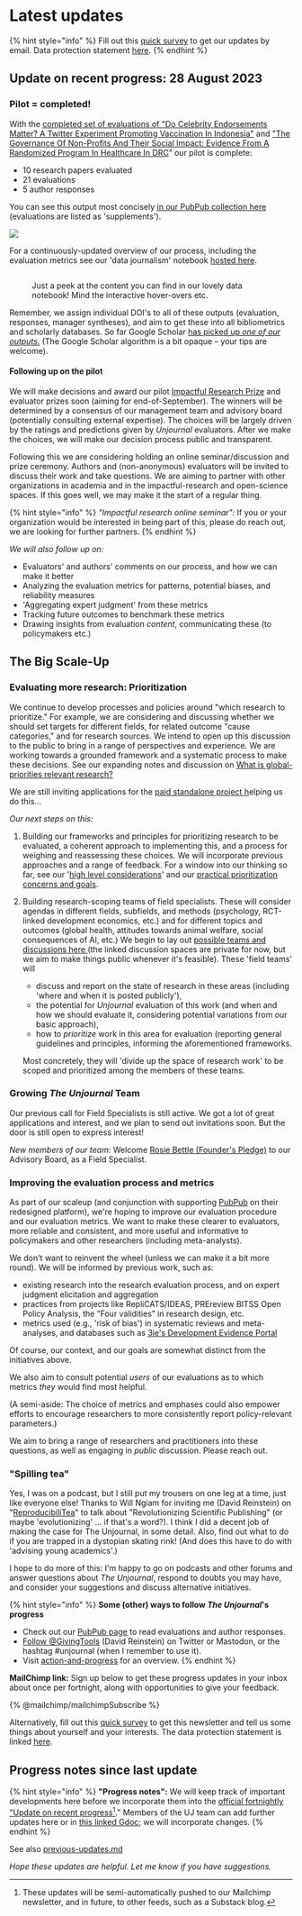 # Latest updates

{% hint style="info" %}
Fill out this [quick survey](http://eepurl.com/ipFMdg) to get our updates by email. Data protection statement [here](https://bit.ly/46y0LqH).
{% endhint %}

## Update on recent progress: 28 August 2023

### Pilot = completed!

With the [completed set of evaluations of "Do Celebrity Endorsements Matter? A Twitter Experiment Promoting Vaccination In Indonesia"](https://unjournal.pubpub.org/pub/alatasevalsum/release/1?readingCollection=02bc1831) and ["The Governance Of Non-Profits And Their Social Impact: Evidence From A Randomized Program In Healthcare In DRC](https://unjournal.pubpub.org/pub/eval-sum-governance-nonprofits/release/3)” our pilot is complete:

* 10 research papers evaluated
* 21 evaluations
* 5 author responses&#x20;

You can see this output most concisely [in our PubPub collection here](https://unjournal.pubpub.org/evaluation-summary-and-metrics) (evaluations are listed as 'supplements').

![](../.gitbook/assets/image.png)

For a continuously-updated overview of our process, including the evaluation metrics see our 'data journalism' notebook [hosted here](https://unjournal.github.io/unjournaldata/chapters/evaluation\_data\_analysis.html#basic-presentation).&#x20;

<figure><img src="../.gitbook/assets/image (13).png" alt=""><figcaption><p>Just a peek at the content you can find in our lovely data notebook! Mind the interactive hover-overs etc.</p></figcaption></figure>



Remember, we assign individual DOI's to all of these outputs (evaluation, responses, manager syntheses), and aim to get these into all bibliometrics and scholarly databases. So far Google Scholar [has picked up _one of our outputs._](https://scholar.google.com/scholar?hl=en\&as\_sdt=0%2C22\&q=source%3A%22the+unjournal%22\&btnG=\&oq=unjo) (The Google Scholar algorithm is a bit opaque – your tips are welcome).&#x20;

#### Following up on the pilot

We will make decisions and award our pilot [Impactful Research Prize](https://globalimpact.gitbook.io/the-unjournal-project-and-communication-space/readme-1/call-for-participants-research/impactful-research-prize) and evaluator prizes soon (aiming for end-of-September). The winners will be determined by a consensus of our management team and advisory board (potentially consulting external expertise). The choices will be largely driven by the ratings and predictions given by _Unjournal_ evaluators. After we make the choices, we will make our decision process public and transparent.

Following this we are considering holding an online seminar/discussion and prize ceremony. Authors and (non-anonymous) evaluators will be invited to discuss their work and take questions.  We are aiming to partner with other organizations in academia and in the impactful-research and open-science spaces. If this goes well, we may make it the start of a regular thing.

{% hint style="info" %}
_"Impactful research online seminar":_ If you or your organization would be interested in being part of this, please do reach out, we are looking for further partners.
{% endhint %}



_We will also follow up on:_

* Evaluators' and authors' comments on our process, and how we can make it better
* Analyzing the evaluation metrics for patterns, potential biases, and reliability measures
* 'Aggregating expert judgment' from these metrics
* Tracking future outcomes to benchmark these metrics&#x20;
* Drawing insights from evaluation _content_, communicating these (to policymakers etc.)



## The Big Scale-Up&#x20;

### Evaluating more research: Prioritization&#x20;

We continue to develop processes and policies around "which research to prioritize." For example, we are considering and discussing whether we should set targets for different fields, for related outcome "cause categories," and for research sources. We intend to open up this discussion to the public to bring in a range of perspectives and experience. We are working towards a grounded framework and a systematic process to make these decisions. See our expanding notes and discussion on [What is global-priorities relevant research?](https://app.gitbook.com/o/-MfFk4CTSGwVOPkwnRgx/s/b1RpEkRWWqZAV4SlrFCt/the-field-and-ea-gp-research)

We are still inviting applications for the [paid standalone project h](https://docs.google.com/document/d/1MBKQx8RNqvxMcJPBt4cXtjQ8SUm4OIwJc8O1Jr65QSQ/edit#heading=h.g1g4xbvds9au)elping us do this...

_Our next steps on this:_&#x20;

1. Building our frameworks and principles for prioritizing research to be evaluated, a coherent approach to implementing this, and a process for weighing and reassessing these choices. We will incorporate previous approaches and a range of feedback. For a window into our thinking so far, see our '[high level considerations](https://globalimpact.gitbook.io/the-unjournal-project-and-communication-space/policies-projects-evaluation-workflow/considering-projects/what-research-to-target#high-level-considerations-for-considering-research)' and our [practical prioritization concerns and goals](https://globalimpact.gitbook.io/the-unjournal-project-and-communication-space/policies-projects-evaluation-workflow/considering-projects/what-research-to-target#prioritizing-research-to-achieve-these-goals).
2.  Building research-scoping teams of field specialists. These will consider agendas in different fields, subfields, and methods (psychology, RCT-linked development economics, etc.) and for different topics and outcomes (global health, attitudes towards animal welfare, social consequences of AI, etc.) We begin to lay out [possible teams and discussions here ](https://globalimpact.gitbook.io/the-unjournal-project-and-communication-space/management-tech-details-discussion/research-scoping-discussion-spaces)(the linked discussion spaces are private for now, but we aim to make things public whenever it's feasible). These 'field teams' will&#x20;

    * discuss and report on the state of research in these areas (including 'where and when it is posted publicly'),&#x20;
    * the potential for _Unjournal_ evaluation of this work (and when and how we should evaluate it, considering potential variations from our basic approach),
    * how to _prioritize_ work in this area for evaluation (reporting general guidelines and principles, informing the aforementioned frameworks.&#x20;

    Most concretely, they will 'divide up the space of research work' to be scoped and prioritized among the members of these teams.

### Growing _The Unjournal_ Team

Our previous call for Field Specialists is still active. We got a lot of great applications and interest, and we plan to send out invitations soon. But the door is still open to express interest! &#x20;

_New members of our team_: Welcome [Rosie Bettle (Founder's Pledge)](https://www.linkedin.com/in/rosie-bettle-84a1051b0/) to our Advisory Board, as a Field Specialist.



### Improving the evaluation process and metrics

As part of our scaleup (and conjunction with supporting [PubPub](https://www.pubpub.org/) on their redesigned platform), we're hoping to improve our evaluation procedure and our evaluation metrics. We want to make these clearer to evaluators, more reliable and consistent, and more useful and informative to policymakers and other researchers (including meta-analysts).&#x20;

We don't want to reinvent the wheel (unless we can make it a bit more round).  We will be informed by previous work, such as:&#x20;

* existing research into the research evaluation process, and on expert judgment elicitation and aggregation&#x20;
* practices from projects like RepliCATS/IDEAS, PREreview BITSS Open Policy Analysis, the “Four validities” in research design, etc.&#x20;
* metrics used (e.g., 'risk of bias') in systematic reviews and meta-analyses, and databases such as [3ie's Development Evidence Portal](https://developmentevidence.3ieimpact.org/)

Of course, our context, and our goals are somewhat distinct from the initiatives above.

We also aim to consult potential _users_ of our evaluations as to which metrics _they_ would find most helpful.&#x20;

(A semi-aside: The choice of metrics and emphases could also empower efforts to encourage researchers to more consistently report policy-relevant parameters.)

We aim to bring a range of researchers and practitioners into these questions, as well as  engaging in _public_ discussion. Please reach out.&#x20;



### "Spilling tea"

Yes, I was on a podcast, but I still put my trousers on one leg at a time, just like everyone else!  Thanks to Will Ngiam for inviting me (David Reinstein) on "[ReproducibiliTea](https://soundcloud.com/reproducibilitea)" to talk about "Revolutionizing Scientific Publishing" (or maybe 'evolutionizing' ... if that's a word?). I think I did a decent job of making the case for The Unjournal, in some detail. Also, find out what to do if you are trapped in a dystopian skating rink! (And does this have to do with 'advising young academics'.)

I hope to do more of this: I'm happy to go on podcasts and other forums and answer questions about _The Unjournal_, respond to doubts you may have, and consider your suggestions and discuss alternative initiatives.







{% hint style="info" %}
**Some (other) ways to follow **_**The Unjournal**_**'s progress**

* Check out our [PubPub page](https://unjournal.pubpub.org/) to read evaluations and author responses.
* [Follow @GivingTools](https://twitter.com/GivingTools?ref\_src=twsrc%5Etfw) (David Reinstein) on Twitter or Mastodon, or the hashtag #unjournal (when I remember to use it).
* Visit [action-and-progress](../action-and-progress/ "mention") for an overview.
{% endhint %}

**MailChimp link:** Sign up below to get these progress updates in your inbox about once per fortnight, along with opportunities to give your feedback.

{% @mailchimp/mailchimpSubscribe %}

Alternatively, fill out this [quick survey](http://eepurl.com/ipFMdg) to get this newsletter and tell us some things about yourself and your interests. The data protection statement is linked [here](https://bit.ly/46y0LqH).



## Progress notes since last update

{% hint style="info" %}
**"Progress notes":** We will keep track of important developments here before we incorporate them into the [official fortnightly "Update on recent progress](#user-content-fn-1)[^1]." Members of the UJ team can add further updates here or in [this linked Gdoc](https://docs.google.com/document/d/1jLLhbqRQHAD51xoI\_HJIPU4R8-3MQtjvn6kuUfCi5BU/edit); we will incorporate changes.
{% endhint %}

See also [previous-updates.md](latest-updates/previous-updates.md "mention")



_Hope these updates are helpful. Let me know if you have suggestions._

[^1]: These updates will be semi-automatically pushed to our Mailchimp newsletter, and in future, to other feeds, such as a Substack blog.
